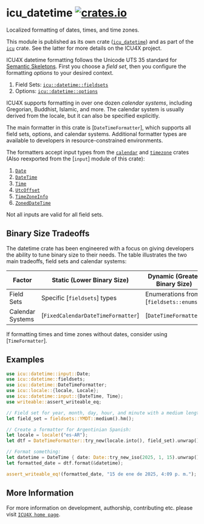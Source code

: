 # icu_datetime [![crates.io](https://img.shields.io/crates/v/icu_datetime)](https://crates.io/crates/icu_datetime)

<!-- cargo-rdme start -->

Localized formatting of dates, times, and time zones.

This module is published as its own crate ([`icu_datetime`](https://docs.rs/icu_datetime/latest/icu_datetime/))
and as part of the [`icu`](https://docs.rs/icu/latest/icu/) crate. See the latter for more details on the ICU4X project.

ICU4X datetime formatting follows the Unicode UTS 35 standard for [Semantic Skeletons](https://unicode.org/reports/tr35/tr35-dates.html#Semantic_Skeletons).
First you choose a _field set_, then you configure the formatting _options_ to your desired context.

1. Field Sets: [`icu::datetime::fieldsets`](fieldsets)
2. Options: [`icu::datetime::options`](options)

ICU4X supports formatting in over one dozen _calendar systems_, including Gregorian, Buddhist,
Islamic, and more. The calendar system is usually derived from the locale, but it can also be
specified explicitly.

The main formatter in this crate is [`DateTimeFormatter`], which supports all field sets,
options, and calendar systems. Additional formatter types are available to developers in
resource-constrained environments.

The formatters accept input types from the [`calendar`](icu_calendar) and
[`timezone`](icu_time) crates (Also reexported from the [`input`] module of this crate):

1. [`Date`](icu_calendar::Date)
2. [`DateTime`](icu_time::DateTime)
3. [`Time`](icu_time::Time)
4. [`UtcOffset`](icu_time::zone::UtcOffset)
5. [`TimeZoneInfo`](icu_time::TimeZoneInfo)
6. [`ZonedDateTime`](icu_time::ZonedDateTime)

Not all inputs are valid for all field sets.

## Binary Size Tradeoffs

The datetime crate has been engineered with a focus on giving developers the ability to
tune binary size to their needs. The table illustrates the two main tradeoffs, field sets
and calendar systems:

| Factor | Static (Lower Binary Size) | Dynamic (Greater Binary Size) |
|---|---|---|
| Field Sets | Specific [`fieldsets`] types | Enumerations from [`fieldsets::enums`] |
| Calendar Systems | [`FixedCalendarDateTimeFormatter`] | [`DateTimeFormatter`] |

If formatting times and time zones without dates, consider using [`TimeFormatter`].

## Examples

```rust
use icu::datetime::input::Date;
use icu::datetime::fieldsets;
use icu::datetime::DateTimeFormatter;
use icu::locale::{locale, Locale};
use icu::datetime::input::{DateTime, Time};
use writeable::assert_writeable_eq;

// Field set for year, month, day, hour, and minute with a medium length:
let field_set = fieldsets::YMDT::medium().hm();

// Create a formatter for Argentinian Spanish:
let locale = locale!("es-AR");
let dtf = DateTimeFormatter::try_new(locale.into(), field_set).unwrap();

// Format something:
let datetime = DateTime { date: Date::try_new_iso(2025, 1, 15).unwrap(), time: Time::try_new(16, 9, 35, 0).unwrap() };
let formatted_date = dtf.format(&datetime);

assert_writeable_eq!(formatted_date, "15 de ene de 2025, 4:09 p. m.");
```

<!-- cargo-rdme end -->

## More Information

For more information on development, authorship, contributing etc. please visit [`ICU4X home page`](https://github.com/unicode-org/icu4x).
